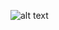 
![alt text](https://cdn.discordapp.com/attachments/727474203804041288/744490237555900486/unknown.png)

